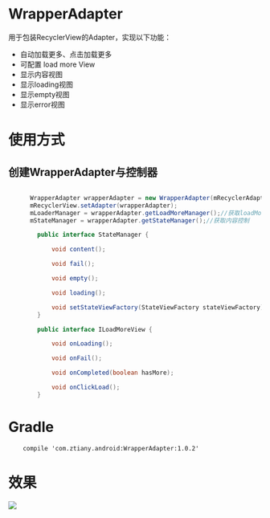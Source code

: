 # WrapperAdapter

用于包装RecyclerView的Adapter，实现以下功能：

- 自动加载更多、点击加载更多
- 可配置 load more View
- 显示内容视图
- 显示loading视图
- 显示empty视图
- 显示error视图


# 使用方式


## 创建WrapperAdapter与控制器

```java

      WrapperAdapter wrapperAdapter = new WrapperAdapter(mRecyclerAdapter);
      mRecyclerView.setAdapter(wrapperAdapter);
      mLoaderManager = wrapperAdapter.getLoadMoreManager();//获取loadMore控制
      mStateManager = wrapperAdapter.getStateManager();//获取内容控制

        public interface StateManager {

            void content();

            void fail();

            void empty();

            void loading();

            void setStateViewFactory(StateViewFactory stateViewFactory);
        }

        public interface ILoadMoreView {

            void onLoading();

            void onFail();

            void onCompleted(boolean hasMore);

            void onClickLoad();
        }


```


# Gradle

        compile 'com.ztiany.android:WrapperAdapter:1.0.2'

# 效果

![](adapter.gif)
